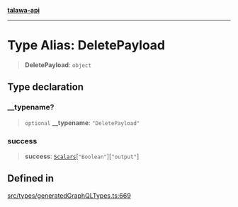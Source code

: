 [**talawa-api**](../../../README.md)

***

# Type Alias: DeletePayload

> **DeletePayload**: `object`

## Type declaration

### \_\_typename?

> `optional` **\_\_typename**: `"DeletePayload"`

### success

> **success**: [`Scalars`](Scalars.md)\[`"Boolean"`\]\[`"output"`\]

## Defined in

[src/types/generatedGraphQLTypes.ts:669](https://github.com/Suyash878/talawa-api/blob/b5a9d8b4a1ea678a3d6f5b710b3721f91a3052fc/src/types/generatedGraphQLTypes.ts#L669)
